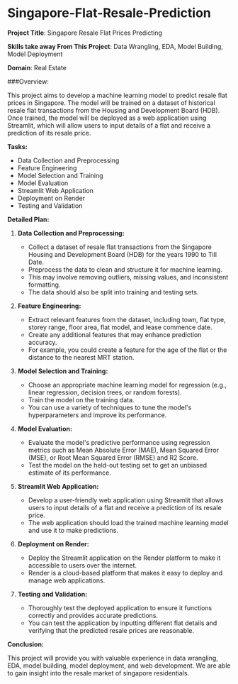 # Singapore-Flat-Resale-Prediction


**Project Title**: Singapore  Resale Flat Prices Predicting

**Skills take away From This Project**: Data Wrangling, EDA, Model Building, Model Deployment

**Domain**: Real Estate

###Overview:

This project aims to develop a machine learning model to predict resale flat prices in Singapore. The model will be trained on a dataset of historical resale flat transactions from the Housing and Development Board (HDB). Once trained, the model will be deployed as a web application using Streamlit, which will allow users to input details of a flat and receive a prediction of its resale price.

**Tasks:**

* Data Collection and Preprocessing
* Feature Engineering
* Model Selection and Training
* Model Evaluation
* Streamlit Web Application
* Deployment on Render
* Testing and Validation

**Detailed Plan:**

1. **Data Collection and Preprocessing:**

    * Collect a dataset of resale flat transactions from the Singapore Housing and Development Board (HDB) for the years 1990 to Till Date.
    * Preprocess the data to clean and structure it for machine learning.
    * This may involve removing outliers, missing values, and inconsistent formatting.
    * The data should also be split into training and testing sets.

2. **Feature Engineering:**

    * Extract relevant features from the dataset, including town, flat type, storey range, floor area, flat model, and lease commence date.
    * Create any additional features that may enhance prediction accuracy.
    * For example, you could create a feature for the age of the flat or the distance to the nearest MRT station.

3. **Model Selection and Training:**

    * Choose an appropriate machine learning model for regression (e.g., linear regression, decision trees, or random forests).
    * Train the model on the training data.
    * You can use a variety of techniques to tune the model's hyperparameters and improve its performance.

4. **Model Evaluation:**

    * Evaluate the model's predictive performance using regression metrics such as Mean Absolute Error (MAE), Mean Squared Error (MSE), or Root Mean Squared Error (RMSE) and R2 Score.
    * Test the model on the held-out testing set to get an unbiased estimate of its performance.

5. **Streamlit Web Application:**

    * Develop a user-friendly web application using Streamlit that allows users to input details of a flat and receive a prediction of its resale price.
    * The web application should load the trained machine learning model and use it to make predictions.

6. **Deployment on Render:**

    * Deploy the Streamlit application on the Render platform to make it accessible to users over the internet.
    * Render is a cloud-based platform that makes it easy to deploy and manage web applications.

7. **Testing and Validation:**

    * Thoroughly test the deployed application to ensure it functions correctly and provides accurate predictions.
    * You can test the application by inputting different flat details and verifying that the predicted resale prices are reasonable.

**Conclusion:**

This project will provide you with valuable experience in data wrangling, EDA, model building, model deployment, and web development. We are able to gain insight into the resale market of singapore residentials.
